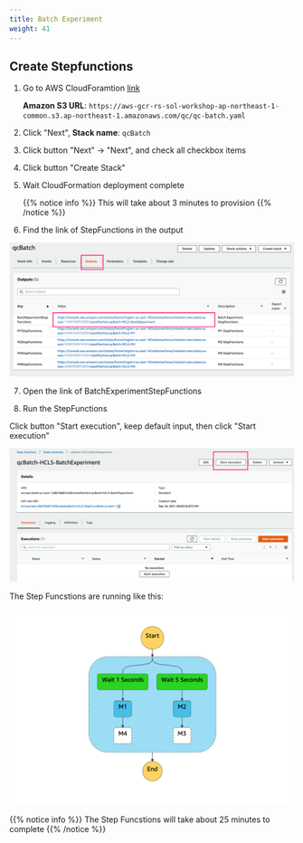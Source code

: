 ```yaml
---
title: Batch Experiment
weight: 41
---
```


## Create Stepfunctions

1. Go to AWS CloudForamtion [link](https://console.aws.amazon.com/cloudformation/home?region=us-east-1#/stacks/create/template)

    **Amazon S3 URL**: `https://aws-gcr-rs-sol-workshop-ap-northeast-1-common.s3.ap-northeast-1.amazonaws.com/qc/qc-batch.yaml`



2. Click "Next",  **Stack name**: `qcBatch`



3. Click button "Next" -> "Next", and check all checkbox items


4. Click button "Create Stack"


5. Wait CloudFormation deployment complete
   
   {{% notice info %}}
   This will take about 3 minutes to provision
   {{% /notice %}} 

6. Find the link of StepFunctions in the output

 ![CloudForamtion Output](/images/qc-batch-stepfunc-links.png)

7. Open the link of BatchExperimentStepFunctions


8. Run the StepFunctions
  
  Click button "Start execution", keep default input, then click "Start execution"

 ![Run batchstepfuncs](/images/qc-batch-run-stepfunc.png)

  The Step Funcstions are running like this:

 ![batchstepfuncs execution ](/images/qc-batch-exec-stepfunc.png)


   {{% notice info %}}
   The Step Funcstions will take about 25 minutes to complete
   {{% /notice %}} 

